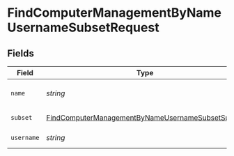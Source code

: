 # FindComputerManagementByNameUsernameSubsetRequest


## Fields

| Field                                                                                                                           | Type                                                                                                                            | Required                                                                                                                        | Description                                                                                                                     |
| ------------------------------------------------------------------------------------------------------------------------------- | ------------------------------------------------------------------------------------------------------------------------------- | ------------------------------------------------------------------------------------------------------------------------------- | ------------------------------------------------------------------------------------------------------------------------------- |
| `name`                                                                                                                          | *string*                                                                                                                        | :heavy_check_mark:                                                                                                              | Computer name to filter by                                                                                                      |
| `subset`                                                                                                                        | [FindComputerManagementByNameUsernameSubsetSubset](../../models/operations/findcomputermanagementbynameusernamesubsetsubset.md) | :heavy_check_mark:                                                                                                              | Subset to filter by                                                                                                             |
| `username`                                                                                                                      | *string*                                                                                                                        | :heavy_check_mark:                                                                                                              | Username to filter by                                                                                                           |